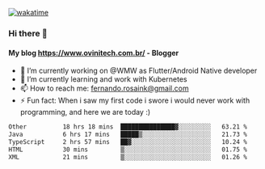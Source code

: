[![wakatime](https://wakatime.com/badge/user/d5892087-17e6-46ab-8384-91a71a9b88d8.svg)](https://wakatime.com/@d5892087-17e6-46ab-8384-91a71a9b88d8)
### Hi there 👋

#### My blog https://www.ovinitech.com.br/ - Blogger

- 🔭 I’m currently working on @WMW as Flutter/Android Native developer
- 🌱 I’m currently learning and work with Kubernetes
- 📫 How to reach me: fernando.rosaink@gmail.com 
- ⚡ Fun fact: When i saw my first code i swore i would never work with programming, and here we are today :)

<!--START_SECTION:waka-->

```txt
Other          18 hrs 18 mins  ███████████████▓░░░░░░░░░   63.21 %
Java           6 hrs 17 mins   █████▒░░░░░░░░░░░░░░░░░░░   21.73 %
TypeScript     2 hrs 57 mins   ██▓░░░░░░░░░░░░░░░░░░░░░░   10.24 %
HTML           30 mins         ▒░░░░░░░░░░░░░░░░░░░░░░░░   01.75 %
XML            21 mins         ▒░░░░░░░░░░░░░░░░░░░░░░░░   01.26 %
```

<!--END_SECTION:waka-->
